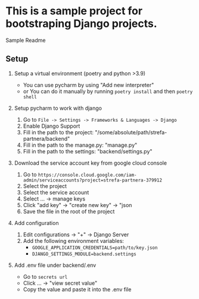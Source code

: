 # This is a sample project for bootstraping Django projects.

Sample Readme

## Setup

1. Setup a virtual environment (poetry and python >3.9)
   * You can use pycharm by using "Add new interpreter"
   * or You can do it manually by running `poetry install` and then `poetry shell`

2. Setup pycharm to work with django
   1. Go to `File -> Settings -> Frameworks & Languages -> Django`
   2. Enable Django Support
   3. Fill in the path to the project: "/some/absolute/path/strefa-partnera/backend"
   4. Fill in the path to the manage.py: "manage.py"
   5. Fill in the path to the settings: "backend/settings.py"
3. Download the service account key from google cloud console
   1. Go to `https://console.cloud.google.com/iam-admin/serviceaccounts?project=strefa-partnera-379912`
   2. Select the project
   3. Select the service account
   4. Select ... -> manage keys
   5. Click "add key" -> "create new key" -> "json
   6. Save the file in the root of the project
4. Add configuration
   1. Edit configurations -> "+" -> Django Server
   2. Add the following environment variables:
      * `GOOGLE_APPLICATION_CREDENTIALS=path/to/key.json`
      * `DJANGO_SETTINGS_MODULE=backend.settings`
5. Add .env file under backend/.env
    * Go to `secrets url`
    * Click ... -> "view secret value"
    * Copy the value and paste it into the .env file
